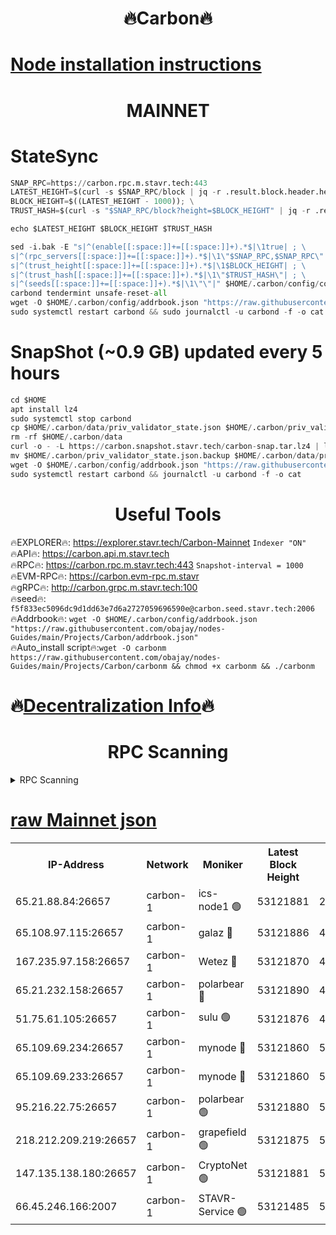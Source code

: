 <h1 align="center"> 🔥Carbon🔥</h1>

[Node installation instructions](https://github.com/obajay/nodes-Guides/tree/main/Projects/Carbon)
=
<h1 align="center"> MAINNET</h1>

# StateSync
```python
SNAP_RPC=https://carbon.rpc.m.stavr.tech:443
LATEST_HEIGHT=$(curl -s $SNAP_RPC/block | jq -r .result.block.header.height); \
BLOCK_HEIGHT=$((LATEST_HEIGHT - 1000)); \
TRUST_HASH=$(curl -s "$SNAP_RPC/block?height=$BLOCK_HEIGHT" | jq -r .result.block_id.hash)

echo $LATEST_HEIGHT $BLOCK_HEIGHT $TRUST_HASH

sed -i.bak -E "s|^(enable[[:space:]]+=[[:space:]]+).*$|\1true| ; \
s|^(rpc_servers[[:space:]]+=[[:space:]]+).*$|\1\"$SNAP_RPC,$SNAP_RPC\"| ; \
s|^(trust_height[[:space:]]+=[[:space:]]+).*$|\1$BLOCK_HEIGHT| ; \
s|^(trust_hash[[:space:]]+=[[:space:]]+).*$|\1\"$TRUST_HASH\"| ; \
s|^(seeds[[:space:]]+=[[:space:]]+).*$|\1\"\"|" $HOME/.carbon/config/config.toml
carbond tendermint unsafe-reset-all
wget -O $HOME/.carbon/config/addrbook.json "https://raw.githubusercontent.com/obajay/nodes-Guides/main/Projects/Carbon/addrbook.json"
sudo systemctl restart carbond && sudo journalctl -u carbond -f -o cat
```
# SnapShot (~0.9 GB) updated every 5 hours
```python
cd $HOME
apt install lz4
sudo systemctl stop carbond
cp $HOME/.carbon/data/priv_validator_state.json $HOME/.carbon/priv_validator_state.json.backup
rm -rf $HOME/.carbon/data
curl -o - -L https://carbon.snapshot.stavr.tech/carbon-snap.tar.lz4 | lz4 -c -d - | tar -x -C $HOME/.carbon --strip-components 2
mv $HOME/.carbon/priv_validator_state.json.backup $HOME/.carbon/data/priv_validator_state.json
wget -O $HOME/.carbon/config/addrbook.json "https://raw.githubusercontent.com/obajay/nodes-Guides/main/Projects/Carbon/addrbook.json"
sudo systemctl restart carbond && journalctl -u carbond -f -o cat
```

 <h1 align="center"> Useful Tools</h1>

🔥EXPLORER🔥:     https://explorer.stavr.tech/Carbon-Mainnet        `Indexer "ON"` \
🔥API🔥:          https://carbon.api.m.stavr.tech \
🔥RPC🔥:          https://carbon.rpc.m.stavr.tech:443              `Snapshot-interval = 1000` \
🔥EVM-RPC🔥:      https://carbon.evm-rpc.m.stavr \
🔥gRPC🔥:         http://carbon.grpc.m.stavr.tech:100 \
🔥seed🔥:      `f5f833ec5096dc9d1dd63e7d6a2727059696590e@carbon.seed.stavr.tech:2006` \
🔥Addrbook🔥:  `wget -O $HOME/.carbon/config/addrbook.json "https://raw.githubusercontent.com/obajay/nodes-Guides/main/Projects/Carbon/addrbook.json"` \
🔥Auto_install script🔥:`wget -O carbonm https://raw.githubusercontent.com/obajay/nodes-Guides/main/Projects/Carbon/carbonm && chmod +x carbonm && ./carbonm`

🔥[Decentralization Info](https://github.com/obajay/StateSync-snapshots/tree/main/Projects/Carbon/Decentralization)🔥
=
<h1 align="center"> RPC Scanning</h1>

<details>
<summary>RPC Scanning</summary>

<h2 align="center"> We scan nodes in real time every 4 hours. And we provide the final result of RPC endpoints.
We cannot influence the operation of these nodes in any way. </h2>


```python
If Voting Power is higher than 0 --> then the Node is a validator of the network and may be subject to attack and be a potential threat to the chain.
```
```python
We marked such validators with a red symbol
```

</details>

[raw Mainnet json](https://rpc-check.carbonm.stavr.tech/carbonm/rpc-carbonm-result.json)
=


<table><tr><th>IP-Address</th><th>Network</th><th>Moniker</th><th>Latest Block Height</th><th>Earliest Block Height</th><th>Catching Up</th><th>Tx Index</th><th>Voting Power</th><th>Scan Time</th></tr><tr><td>65.21.88.84:26657</td><td>carbon-1</td><td>ics-node1 🟢</td><td>53121881</td><td>21164241</td><td>False</td><td>off</td><td>0</td><td>2024-02-01T11:55:05.307919238UTC</td></tr><tr><td>65.108.97.115:26657</td><td>carbon-1</td><td>galaz 🔴</td><td>53121886</td><td>47374001</td><td>False</td><td>on</td><td>11237758522</td><td>2024-02-01T11:55:16.270446586UTC</td></tr><tr><td>167.235.97.158:26657</td><td>carbon-1</td><td>Wetez 🔴</td><td>53121870</td><td>48067570</td><td>False</td><td>on</td><td>1330715097</td><td>2024-02-01T11:54:40.139491499UTC</td></tr><tr><td>65.21.232.158:26657</td><td>carbon-1</td><td>polarbear 🔴</td><td>53121890</td><td>48126001</td><td>False</td><td>on</td><td>10881350470</td><td>2024-02-01T11:55:24.814195115UTC</td></tr><tr><td>51.75.61.105:26657</td><td>carbon-1</td><td>sulu 🟢</td><td>53121876</td><td>48742001</td><td>False</td><td>on</td><td>0</td><td>2024-02-01T11:54:56.386076589UTC</td></tr><tr><td>65.109.69.234:26657</td><td>carbon-1</td><td>mynode 🔴</td><td>53121860</td><td>50560001</td><td>False</td><td>off</td><td>12849673053</td><td>2024-02-01T11:54:20.888480927UTC</td></tr><tr><td>65.109.69.233:26657</td><td>carbon-1</td><td>mynode 🔴</td><td>53121860</td><td>50610001</td><td>False</td><td>off</td><td>8704730286</td><td>2024-02-01T11:54:20.558071262UTC</td></tr><tr><td>95.216.22.75:26657</td><td>carbon-1</td><td>polarbear 🟢</td><td>53121880</td><td>52338001</td><td>False</td><td>on</td><td>0</td><td>2024-02-01T11:55:02.832079896UTC</td></tr><tr><td>218.212.209.219:26657</td><td>carbon-1</td><td>grapefield 🟢</td><td>53121875</td><td>52371001</td><td>False</td><td>on</td><td>0</td><td>2024-02-01T11:54:54.026381946UTC</td></tr><tr><td>147.135.138.180:26657</td><td>carbon-1</td><td>CryptoNet 🟢</td><td>53121881</td><td>52934001</td><td>False</td><td>on</td><td>0</td><td>2024-02-01T11:55:05.575394387UTC</td></tr><tr><td>66.45.246.166:2007</td><td>carbon-1</td><td>STAVR-Service 🟢</td><td>53121485</td><td>53118001</td><td>False</td><td>on</td><td>0</td><td>2024-02-01T11:54:53.043884443UTC</td></tr></table>
